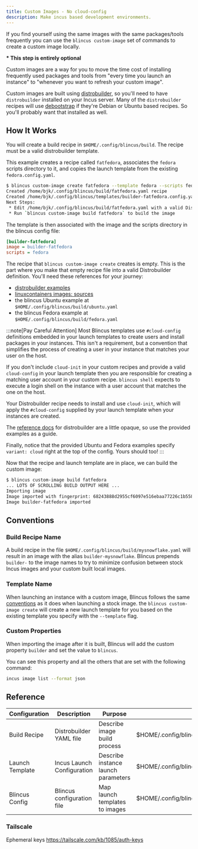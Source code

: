 ```yaml
---
title: Custom Images - No cloud-config
description: Make incus based development environments.
---
```


If you find yourself using the same images with the same packages/tools frequently you can use the `blincus custom-image` set of commands to create a custom image locally.

__* This step is entirely optional__

Custom images are a way for you to move the time cost of installing frequently used packages and tools from "every time you launch an instance" to "whenever you want to refresh your custom image".

Custom images are built using [distrobuilder](https://linuxcontainers.org/distrobuilder/introduction/), so you'll need to have `distrobuilder` installed on your Incus server.  Many of the `distrobuilder` recipes will use [debootstrap](https://wiki.debian.org/Debootstrap) if they're Debian or Ubuntu based recipes. So you'll probably want that installed as well.

## How It Works

You will create a build recipe in `$HOME/.config/blincus/build`. The recipe must be a valid distrobuilder template.

This example creates a recipe called `fatfedora`, associates the `fedora` scripts directory to it, and copies the launch template from the existing `fedora.config.yaml`.

```bash
$ blincus custom-image create fatfedora --template fedora --scripts fedora
Created /home/bjk/.config/blincus/build/fatfedora.yaml recipe
Created /home/bjk/.config/blincus/templates/builder-fatfedora.config.yaml template
Next Steps:
 * Edit /home/bjk/.config/blincus/build/fatfedora.yaml with a valid Distrobuilder recipe
 * Run `blincus custom-image build fatfedora` to build the image

```

The template is then associated with the image and the scripts directory in the blincus config file:

```ini
[builder-fatfedora]
image = builder-fatfedora
scripts = fedora
```

The recipe that `blincus custom-image create` creates is empty. This is the part where you make that empty recipe file into a valid Distrobuilder definition. You'll need these references for your journey:

- [distrobuilder examples](https://github.com/lxc/distrobuilder/tree/main/doc/examples)
- [linuxcontainers images: sources](https://github.com/lxc/lxc-ci/tree/main/images)
- the blincus Ubuntu example at `$HOME/.config/blincus/build/ubuntu.yaml`
- the blincus Fedora example at `$HOME/.config/blincus/build/fedora.yaml`

:::note[Pay Careful Attention]
Most Blincus templates use `#cloud-config` definitions embedded in your launch templates to create users and install packages in your instances. This isn't a requirement, but a convention that simplifies the process of creating a user in your instance that matches your user on the host.

If you don't include `cloud-init` in your custom recipes and provide a valid `cloud-config` in your launch template then you are responsible for creating a matching user account in your custom recipe. `blincus shell` expects to execute a login shell on the instance with a user account that matches the one on the host.

Your Distrobuilder recipe needs to install and use `cloud-init`, which will apply the `#cloud-config` supplied by your launch template when your instances are created.

The [reference docs](https://linuxcontainers.org/distrobuilder/docs/latest/reference/) for distrobuilder are a little opaque, so use the provided examples as a guide.

Finally, notice that the provided Ubuntu and Fedora examples specify `variant: cloud` right at the top of the config. Yours should too!
:::

Now that the recipe and launch template are in place, we can build the custom image:

```bash
$ blincus custom-image build fatfedora
... LOTS OF SCROLLING BUILD OUTPUT HERE ...
Importing image
Image imported with fingerprint: 68243888d2955cf6097e516ebaa77226c1b5584ddd555235c2cd6eee5fc89470
Image builder-fatfedora imported

```

## Conventions

### Build Recipe Name

A build recipe in the file `$HOME/.config/blincus/build/mysnowflake.yaml` will result in an image with the alias `builder-mysnowflake`. Blincus prepends `builder-` to the image names to try to minimize confusion between stock Incus images and your custom built local images.

### Template Name

When launching an instance with a custom image, Blincus follows the same [conventions](/about/how-blincus-works) as it does when launching a stock image. the `blincus custom-image create` will create a new launch template for you based on the existing template you specify with the `--template` flag.

### Custom Properties

When importing the image after it is built, Blincus will add the custom property `builder` and set the value to `blincus`.

You can see this property and all the others that are set with the following command:

```bash
incus image list --format json
```

## Reference

| Configuration      | Description | Purpose | Location |
| ----------- | ----------- | ----------- | ----------- |
| Build Recipe      | Distrobuilder YAML file   | Describe image build process    |  $HOME/.config/blincus/build/{name}.yaml       |
| Launch Template   | Incus Launch Configuration    | Describe instance launch parameters   | $HOME/.config/blincus/templates/{name}.config.yaml          |
| Blincus Config      | Blincus configuration file   | Map launch templates to images   |  $HOME/.config/blincus/config.ini       |


### Tailscale

Ephemeral keys https://tailscale.com/kb/1085/auth-keys